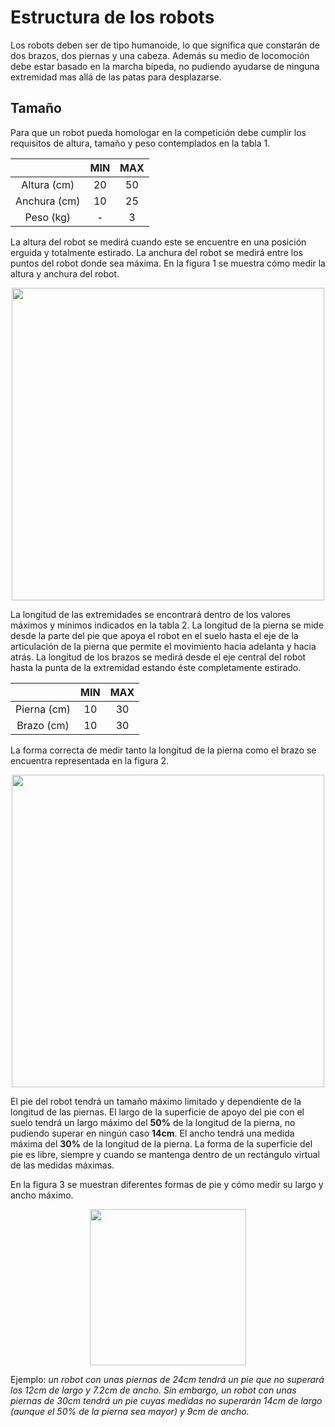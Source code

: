 # Estructura de los robots

Los robots deben ser de tipo humanoide, lo que significa que constarán de dos brazos, dos piernas y una cabeza. Además su medio de locomoción debe estar basado en la marcha bípeda, no pudiendo ayudarse de ninguna extremidad mas allá de las patas para desplazarse.

## Tamaño

Para que un robot pueda homologar en la competición debe cumplir los requisitos de altura, tamaño y peso contemplados en la tabla 1.

|              | MIN | MAX |
|:------------:|:---:|:---:|
| Altura (cm)  | 20  | 50  |
| Anchura (cm) | 10  | 25  |
| Peso (kg)    | -   | 3   |

La altura del robot se medirá cuando este se encuentre en una posición erguida y totalmente estirado. La anchura del robot se medirá entre los puntos del robot donde sea máxima. En la figura 1 se muestra cómo medir la altura y anchura del robot.

<p align="center"><img src="images/alturayanchura.png" height="500px" align = "center"></p>

La longitud de las extremidades se encontrará dentro de los valores máximos y mínimos indicados en la tabla 2. La longitud de la pierna se mide desde la parte del pie que apoya el robot en el suelo hasta el eje de la articulación de la pierna que permite el movimiento hacia adelanta y hacia atrás. La longitud de los brazos se medirá desde el eje central del robot hasta la punta de la extremidad estando éste completamente estirado.

|              | MIN | MAX |
|:------------:|:---:|:---:|
| Pierna (cm)  | 10  | 30  |
| Brazo (cm)   | 10  | 30  |

La forma correcta de medir tanto la longitud de la pierna como el brazo se encuentra representada en la figura 2.

<p align="center"><img src="images/brazoypierna.png" height="500px" align = "center"></p>

El pie del robot tendrá un tamaño máximo limitado y dependiente de la longitud de las piernas. El largo de la superficie de apoyo del pie con el suelo tendrá un largo máximo del **50%** de la longitud de la pierna, no pudiendo superar en ningún caso **14cm**. El ancho tendrá una medida máxima del **30%** de la longitud de la pierna. La forma de la superficie del pie es libre, siempre y cuando se mantenga dentro de un rectángulo virtual de las medidas máximas.

En la figura 3 se muestran diferentes formas de pie y cómo medir su largo y ancho máximo.

<p align="center"><img src="images/pies.png" height="250px" align = "center"></p>

Ejemplo: *un robot con unas piernas de 24cm tendrá un pie que no superará los 12cm de largo y 7.2cm de ancho. Sin embargo, un robot con unas piernas de 30cm tendrá un pie cuyas medidas no superarán 14cm de largo (aunque el 50% de la pierna sea mayor) y 9cm de ancho.*

